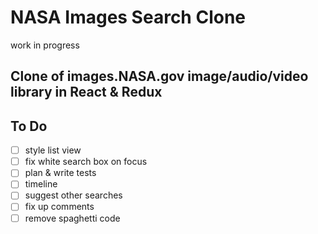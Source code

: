 # NASA Images Search Clone

work in progress

## Clone of images.NASA.gov image/audio/video library in React & Redux

## To Do

- [ ] style list view
- [ ] fix white search box on focus
- [ ] plan & write tests
- [ ] timeline
- [ ] suggest other searches
- [ ] fix up comments
- [ ] remove spaghetti code
